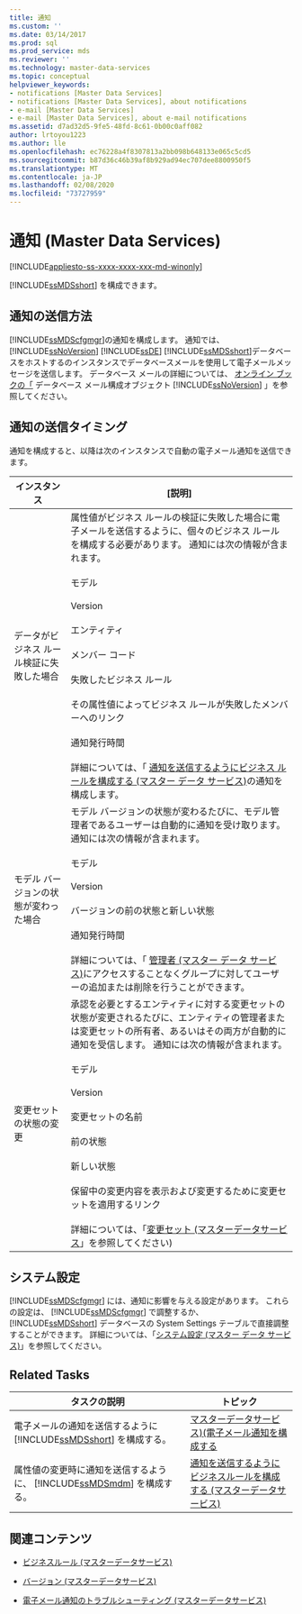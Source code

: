 ```yaml
---
title: 通知
ms.custom: ''
ms.date: 03/14/2017
ms.prod: sql
ms.prod_service: mds
ms.reviewer: ''
ms.technology: master-data-services
ms.topic: conceptual
helpviewer_keywords:
- notifications [Master Data Services]
- notifications [Master Data Services], about notifications
- e-mail [Master Data Services]
- e-mail [Master Data Services], about e-mail notifications
ms.assetid: d7ad32d5-9fe5-48fd-8c61-0b00c0aff082
author: lrtoyou1223
ms.author: lle
ms.openlocfilehash: ec76228a4f8307813a2bb098b648133e065c5cd5
ms.sourcegitcommit: b87d36c46b39af8b929ad94ec707dee8800950f5
ms.translationtype: MT
ms.contentlocale: ja-JP
ms.lasthandoff: 02/08/2020
ms.locfileid: "73727959"
---
```

# <a name="notifications-master-data-services"></a>通知 (Master Data Services)

[!INCLUDE[appliesto-ss-xxxx-xxxx-xxx-md-winonly](../includes/appliesto-ss-xxxx-xxxx-xxx-md-winonly.md)]

  
  [!INCLUDE[ssMDSshort](../includes/ssmdsshort-md.md)] を構成できます。  
  
## <a name="how-notifications-are-sent"></a>通知の送信方法  
 
  [!INCLUDE[ssMDScfgmgr](../includes/ssmdscfgmgr-md.md)]の通知を構成します。 通知では、 [!INCLUDE[ssNoVersion](../includes/ssnoversion-md.md)] [!INCLUDE[ssDE](../includes/ssde-md.md)] [!INCLUDE[ssMDSshort](../includes/ssmdsshort-md.md)]データベースをホストするのインスタンスでデータベースメールを使用して電子メールメッセージを送信します。 データベース メールの詳細については、 [オンライン ブックの「](../relational-databases/database-mail/database-mail-configuration-objects.md) データベース メール構成オブジェクト [!INCLUDE[ssNoVersion](../includes/ssnoversion-md.md)] 」を参照してください。  
  
## <a name="when-notifications-are-sent"></a>通知の送信タイミング  
 通知を構成すると、以降は次のインスタンスで自動の電子メール通知を送信できます。  
  
|インスタンス|[説明]|  
|--------------|-----------------|  
|データがビジネス ルール検証に失敗した場合|属性値がビジネス ルールの検証に失敗した場合に電子メールを送信するように、個々のビジネス ルールを構成する必要があります。 通知には次の情報が含まれます。<br /><br /> モデル<br /><br /> Version<br /><br /> エンティティ<br /><br /> メンバー コード<br /><br /> 失敗したビジネス ルール<br /><br /> その属性値によってビジネス ルールが失敗したメンバーへのリンク<br /><br /> 通知発行時間<br /><br /> 詳細については、「 [通知を送信するようにビジネス ルールを構成する (マスター データ サービス)](../master-data-services/configure-business-rules-to-send-notifications-master-data-services.md)の通知を構成します。|  
|モデル バージョンの状態が変わった場合|モデル バージョンの状態が変わるたびに、モデル管理者であるユーザーは自動的に通知を受け取ります。 通知には次の情報が含まれます。<br /><br /> モデル<br /><br /> Version<br /><br /> バージョンの前の状態と新しい状態<br /><br /> 通知発行時間<br /><br /> 詳細については、「 [管理者 (マスター データ サービス)](../master-data-services/administrators-master-data-services.md)にアクセスすることなくグループに対してユーザーの追加または削除を行うことができます。|  
|変更セットの状態の変更|承認を必要とするエンティティに対する変更セットの状態が変更されるたびに、エンティティの管理者または変更セットの所有者、あるいはその両方が自動的に通知を受信します。 通知には次の情報が含まれます。<br /><br /> モデル<br /><br /> Version<br /><br /> 変更セットの名前<br /><br /> 前の状態<br /><br /> 新しい状態<br /><br /> 保留中の変更内容を表示および変更するために変更セットを適用するリンク<br /><br /> 詳細については、「[変更セット &#40;マスターデータサービス](../master-data-services/changesets-master-data-services.md)」を参照してください&#41;|  
  
## <a name="system-settings"></a>システム設定  
 
  [!INCLUDE[ssMDScfgmgr](../includes/ssmdscfgmgr-md.md)] には、通知に影響を与える設定があります。 これらの設定は、 [!INCLUDE[ssMDScfgmgr](../includes/ssmdscfgmgr-md.md)] で調整するか、 [!INCLUDE[ssMDSshort](../includes/ssmdsshort-md.md)] データベースの System Settings テーブルで直接調整することができます。 詳細については、「[システム設定 &#40;マスター データ サービス&#41;](../master-data-services/system-settings-master-data-services.md)」を参照してください。  
  
## <a name="related-tasks"></a>Related Tasks  
  
|タスクの説明|トピック|  
|----------------------|-----------|  
|電子メールの通知を送信するように [!INCLUDE[ssMDSshort](../includes/ssmdsshort-md.md)] を構成する。|[マスターデータサービス&#41;&#40;電子メール通知を構成する](../master-data-services/configure-email-notifications-master-data-services.md)|  
|属性値の変更時に通知を送信するように、 [!INCLUDE[ssMDSmdm](../includes/ssmdsmdm-md.md)] を構成する。|[通知を送信するようにビジネスルールを構成する &#40;マスターデータサービス&#41;](../master-data-services/configure-business-rules-to-send-notifications-master-data-services.md)|  
  
## <a name="related-content"></a>関連コンテンツ  
  
-   [ビジネスルール &#40;マスターデータサービス&#41;](../master-data-services/business-rules-master-data-services.md)  
  
-   [バージョン &#40;マスターデータサービス&#41;](../master-data-services/versions-master-data-services.md)  
  
-   [電子メール通知のトラブルシューティング (マスターデータサービス)](https://social.technet.microsoft.com/wiki/contents/articles/troubleshooting-email-notifications-master-data-services.aspx)  
  
  
